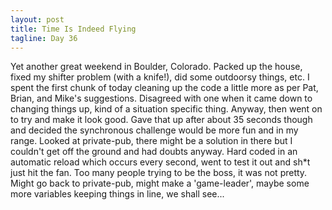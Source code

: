 ```yaml
---
layout: post
title: Time Is Indeed Flying
tagline: Day 36
---
```


Yet another great weekend in Boulder, Colorado. Packed up the house, fixed my shifter problem (with a knife!), did some outdoorsy things, etc. I spent the first chunk of today cleaning up the code a little more as per Pat, Brian, and Mike's suggestions. Disagreed with one when it came down to changing things up, kind of a situation specific thing. Anyway, then went on to try and make it look good. Gave that up after about 35 seconds though and decided the synchronous challenge would be more fun and in my range. Looked at private-pub, there might be a solution in there but I couldn't get off the ground and had doubts anyway. Hard coded in an automatic reload which occurs every second, went to test it out and sh*t just hit the fan. Too many people trying to be the boss, it was not pretty. Might go back to private-pub, might make a 'game-leader', maybe some more variables keeping things in line, we shall see...